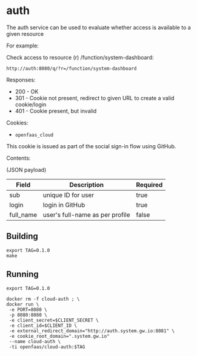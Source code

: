 auth
=======

The auth service can be used to evaluate whether access is available to a given resource

For example:

Check access to resource (r) /function/system-dashboard:

```
http://auth:8080/q/?r=/function/system-dashboard
```

Responses:

* 200 - OK
* 301 - Cookie not present, redirect to given URL to create a valid cookie/login
* 401 - Cookie present, but invalid

Cookies:

* `openfaas_cloud`

This cookie is issued as part of the social sign-in flow using GitHub.

Contents:

(JSON payload)

| Field      | Description                     | Required |
|------------|---------------------------------|----------|
| sub        | unique ID for user              | true     |
| login      | login in GitHub                 | true     |
| full_name  | user's full-name as per profile | false    |


## Building

```
export TAG=0.1.0
make
```

## Running 

```
export TAG=0.1.0

docker rm -f cloud-auth ; \
docker run \
 -e PORT=8080 \
 -p 8080:8080 \
 -e client_secret=$CLIENT_SECRET \
 -e client_id=$CLIENT_ID \
 -e external_redirect_domain="http://auth.system.gw.io:8081" \
 -e cookie_root_domain=".system.gw.io"
 --name cloud-auth \
 -ti openfaas/cloud-auth:$TAG
```
